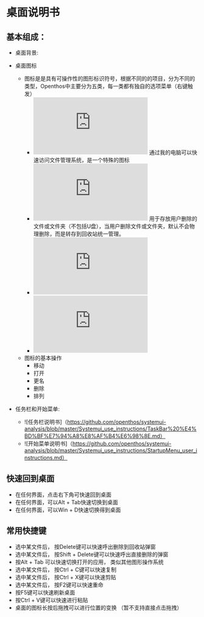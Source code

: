 # 桌面说明书

## 基本组成：
- 桌面背景:

- 桌面图标
    - 图标是是具有可操作性的图形标识符号，根据不同的的项目，分为不同的类型，Openthos中主要分为五类，每一类都有独自的选项菜单（右键触发）
        - ![我的电脑](https://github.com/openthos/desktop-analysis/blob/master/instructions/computer_info.md) 通过我的电脑可以快速访问文件管理系统，是一个特殊的图标
        - ![回收站](https://github.com/openthos/desktop-analysis/blob/master/instructions/recycle_info.md) 用于存放用户删除的文件或文件夹（不包括U盘），当用户删除文件或文件夹，默认不会物理删除，而是转存到回收站统一管理。
        - ![文件/文件夹](https://github.com/openthos/desktop-analysis/blob/master/instructions/file_info.md)
        - ![空白区域](https://github.com/openthos/desktop-analysis/blob/master/instructions/blank_info.md)
    - 图标的基本操作
        - 移动
        - 打开
        - 更名
        - 删除
        - 排列
- 任务栏和开始菜单:
    - ![任务栏说明书]（https://github.com/openthos/systemui-analysis/blob/master/Systemui_use_instructions/TaskBar%20%E4%BD%BF%E7%94%A8%E8%AF%B4%E6%98%8E.md）
    - ![开始菜单说明书]（https://github.com/openthos/systemui-analysis/blob/master/Systemui_use_instructions/StartupMenu_user_instructions.md）
    
    
## 快速回到桌面
  - 在任何界面，点击右下角可快速回到桌面
  - 在任何界面，可以Alt + Tab快速切换到桌面
  - 在任何界面，可以Win + D快速切换得到桌面
  
## 常用快捷键
  - 选中某文件后， 按Delete键可以快速呼出删除到回收站弹窗
  - 选中某文件后， 按Shift + Delete键可以快速呼出直接删除的弹窗
  - 按Alt + Tab 可以快速切换打开的应用， 类似其他图形操作系统
  - 选中某文件后， 按Ctrl + C键可以快速复制 
  - 选中某文件后， 按Ctrl + X键可以快速剪贴 
  - 选中某文件后， 按F2键可以快速重命
  - 按F5键可以快速刷新桌面
  - 按Ctrl + V键可以快速进行粘贴  
  - 桌面的图标长按后拖拽可以进行位置的变换 （暂不支持直接点击拖拽）

  
